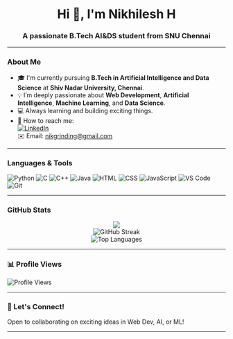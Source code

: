 <h1 align="center">Hi 👋, I'm Nikhilesh H</h1>
<h3 align="center">A passionate B.Tech AI&DS student from SNU Chennai</h3>

---

### About Me

- 🎓 I'm currently pursuing **B.Tech in Artificial Intelligence and Data Science** at **Shiv Nadar University, Chennai**.
- 💡 I’m deeply passionate about **Web Development**, **Artificial Intelligence**, **Machine Learning**, and **Data Science**.
- 💻 Always learning and building exciting things.
- 🙂 How to reach me:  
  [![LinkedIn](https://img.shields.io/badge/-Nikhilesh%20H-blue?style=flat-square&logo=Linkedin&logoColor=white&link=https://www.linkedin.com/in/nikhilesh-h/)](https://www.linkedin.com/in/nikhilesh-h/)  
  ✉️ Email: nikgrinding@gmail.com

---

### Languages & Tools

![Python](https://img.shields.io/badge/-Python-3776AB?style=flat-square&logo=python&logoColor=white)
![C](https://img.shields.io/badge/-C-00599C?style=flat-square&logo=c&logoColor=white)
![C++](https://img.shields.io/badge/-C++-00599C?style=flat-square&logo=c%2B%2B&logoColor=white)
![Java](https://img.shields.io/badge/Java-%23007396.svg?style=flat-square&logo=openjdk&logoColor=white)
![HTML](https://img.shields.io/badge/-HTML5-E34F26?style=flat-square&logo=html5&logoColor=white)
![CSS](https://img.shields.io/badge/-CSS3-1572B6?style=flat-square&logo=css3&logoColor=white)
![JavaScript](https://img.shields.io/badge/-JavaScript-F7DF1E?style=flat-square&logo=javascript&logoColor=black)
![VS Code](https://img.shields.io/badge/-VSCode-007ACC?style=flat-square&logo=visual-studio-code&logoColor=white)
![Git](https://img.shields.io/badge/-Git-F05032?style=flat-square&logo=git&logoColor=white)

---

### GitHub Stats

<p align="center">
  <img src="https://github-readme-stats.vercel.app/api?username=nikgrinding&show_icons=true&theme=radical&count_private=true&include_all_commits=true" />
  <br/>
  <img src="https://github-readme-streak-stats.herokuapp.com/?user=nikgrinding&theme=radical&count_private=true&include_all_commits=true" alt="GitHub Streak" />
  <br/>
  <img src="https://github-readme-stats.vercel.app/api/top-langs/?username=nikgrinding&layout=compact&theme=radical" alt="Top Languages" />
</p>

---

### 📊 Profile Views

![Profile Views](https://komarev.com/ghpvc/?username=nikgrinding&style=flat-square&color=green)

---

### 🚀 Let's Connect!

Open to collaborating on exciting ideas in Web Dev, AI, or ML!

---